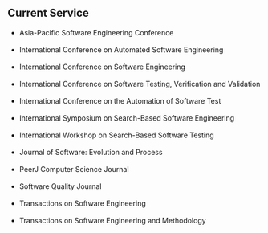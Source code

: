 ## Current Service
<ul>
<li><div class="serviceitem"> Asia-Pacific Software Engineering Conference </div> </li><br>
<li><div class="serviceitem"> International Conference on Automated Software
Engineering </div> </li><br>
<li><div class="serviceitem"> International Conference on Software Engineering </div> </li><br>
<li><div class="serviceitem"> International Conference on Software Testing, Verification and Validation </div> </li><br>
<li><div class="serviceitem"> International Conference on the Automation of Software
Test </div> </li><br>
<li><div class="serviceitem"> International Symposium on Search-Based Software Engineering </div> </li><br>
<li><div class="serviceitem"> International Workshop on Search-Based Software Testing </div> </li><br>
<li><div class="serviceitem"> Journal of Software: Evolution and Process </div> </li><br>
<li><div class="serviceitem"> PeerJ Computer Science Journal </div> </li><br>
<li><div class="serviceitem"> Software Quality Journal </div> </li><br>
<li><div class="serviceitem"> Transactions on Software Engineering </div> </li><br>
<li><div class="serviceitem"> Transactions on Software Engineering and Methodology </div> </li><br>
</ul>
